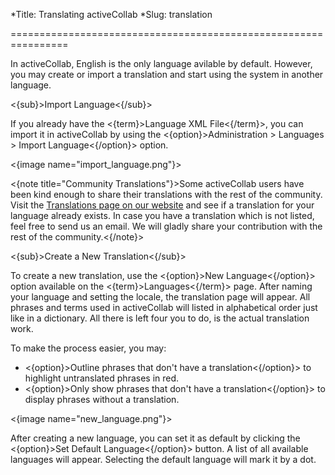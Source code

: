 *Title: Translating activeCollab
*Slug: translation

================================================================

 In activeCollab, English is the only language avilable by default. However, you may create or import a translation and start using the system in another language.

<{sub}>Import Language<{/sub}>

If you already have the <{term}>Language XML File<{/term}>, you can import it in activeCollab by using the <{option}>Administration > Languages > Import Language<{/option}> option.

<{image name="import_language.png"}>

<{note title="Community Translations"}>Some activeCollab users have been kind enough to share their translations with the rest of the community. Visit the <a href="https://www.activecollab.com/downloads/category/8/">Translations page on our website</a> and see if a translation for your language already exists. In case you have a translation which is not listed, feel free to send us an email. We will gladly share your contribution with the rest of the community.<{/note}>

<{sub}>Create a New Translation<{/sub}>

To create a new translation, use the <{option}>New Language<{/option}> option available on the <{term}>Languages<{/term}> page. After naming your language and setting the locale, the translation page will appear. All phrases and terms used in activeCollab will listed in alphabetical order just like in a dictionary. All there is left four you to do, is the actual translation work.

To make the process easier, you may:

- <{option}>Outline phrases that don't have a translation<{/option}> to highlight untranslated phrases in red.
- <{option}>Only show phrases that don't have a translation<{/option}> to display phrases without a translation.

<{image name="new_language.png"}> 

After creating a new language, you can set it as default by clicking the <{option}>Set Default Language<{/option}> button. A list of all available languages will appear. Selecting the default language will mark it by a dot.